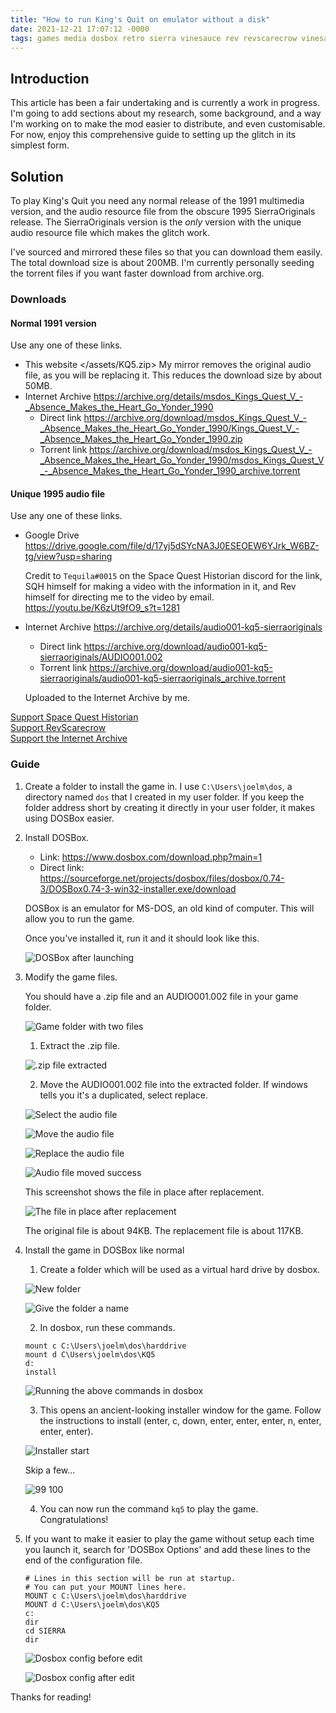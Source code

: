 ```yaml
---
title: "How to run King's Quit on emulator without a disk"
date: 2021-12-21 17:07:12 -0000
tags: games media dosbox retro sierra vinesauce rev revscarecrow vinesauce kingsquit kingsquest rom romhack cdrom
---
```


## Introduction

This article has been a fair undertaking and is currently a work in progress. I'm going to add sections about my research, some background, and a way I'm working on to make the mod easier to distribute, and even customisable. For now, enjoy this comprehensive guide to setting up the glitch in its simplest form.

## Solution

To play King's Quit you need any normal release of the 1991 multimedia version, and the audio resource file from the obscure 1995 SierraOriginals release. The SierraOriginals version is the *only* version with the unique audio resource file which makes the glitch work.

I've sourced and mirrored these files so that you can download them easily. The total download size is about 200MB. I'm currently personally seeding the torrent files if you want faster download from archive.org.

### Downloads

#### Normal 1991 version

Use any one of these links.

- This website </assets/KQ5.zip>
    My mirror removes the original audio file, as you will be replacing it. This reduces the download size by about 50MB.
- Internet Archive <https://archive.org/details/msdos_Kings_Quest_V_-_Absence_Makes_the_Heart_Go_Yonder_1990>
    - Direct link <https://archive.org/download/msdos_Kings_Quest_V_-_Absence_Makes_the_Heart_Go_Yonder_1990/Kings_Quest_V_-_Absence_Makes_the_Heart_Go_Yonder_1990.zip>
    - Torrent link <https://archive.org/download/msdos_Kings_Quest_V_-_Absence_Makes_the_Heart_Go_Yonder_1990/msdos_Kings_Quest_V_-_Absence_Makes_the_Heart_Go_Yonder_1990_archive.torrent>

#### Unique 1995 audio file

Use any one of these links.

- Google Drive <https://drive.google.com/file/d/17yj5dSYcNA3J0ESEOEW6YJrk_W6BZ-tg/view?usp=sharing>

    Credit to `Tequila#0015` on the Space Quest Historian discord for the link, SQH himself for making a video with the information in it, and Rev himself for directing me to the video by email. <https://youtu.be/K6zUt9fO9_s?t=1281>

- Internet Archive <https://archive.org/details/audio001-kq5-sierraoriginals>
    - Direct link <https://archive.org/download/audio001-kq5-sierraoriginals/AUDIO001.002>
    - Torrent link <https://archive.org/download/audio001-kq5-sierraoriginals/audio001-kq5-sierraoriginals_archive.torrent>

    Uploaded to the Internet Archive by me.

[Support Space Quest Historian](https://www.patreon.com/SpaceQuestHistorian)    
[Support RevScarecrow](https://vinesauce.com/shop/)    
[Support the Internet Archive](https://archive.org/donate)

### Guide

1. Create a folder to install the game in. I use `C:\Users\joelm\dos`, a directory named `dos` that I created in my user folder. If you keep the folder address short by creating it directly in your user folder, it makes using DOSBox easier.

2. Install DOSBox.

    - Link: <https://www.dosbox.com/download.php?main=1>
    - Direct link: <https://sourceforge.net/projects/dosbox/files/dosbox/0.74-3/DOSBox0.74-3-win32-installer.exe/download>

    DOSBox is an emulator for MS-DOS, an old kind of computer. This will allow you to run the game.

    Once you've installed it, run it and it should look like this.

    ![DOSBox after launching](/assets/images/kings-quit/Screenshot_2021-12-21_181306.png)

3. Modify the game files.

    You should have a .zip file and an AUDIO001.002 file in your game folder.

    ![Game folder with two files](/assets/images/kings-quit/Screenshot_2021-12-21_181557.png)

    1. Extract the .zip file.

    ![.zip file extracted](/assets/images/kings-quit/Screenshot_2021-12-21_184154.png)

    2. Move the AUDIO001.002 file into the extracted folder. If windows tells you it's a duplicated, select replace.

    ![Select the audio file](/assets/images/kings-quit/Screenshot_2021-12-21_184227.png)

    ![Move the audio file](/assets/images/kings-quit/Screenshot_2021-12-21_184242.png)

    ![Replace the audio file](/assets/images/kings-quit/Screenshot_2021-12-21_184254.png)

    ![Audio file moved success](/assets/images/kings-quit/Screenshot_2021-12-21_184310.png)

    This screenshot shows the file in place after replacement.

    ![The file in place after replacement](/assets/images/kings-quit/Screenshot_2021-12-21_184332.png)

    The original file is about 94KB. The replacement file is about 117KB.

4. Install the game in DOSBox like normal

    1. Create a folder which will be used as a virtual hard drive by dosbox.

    ![New folder](/assets/images/kings-quit/Screenshot_2021-12-21_184349.png)

    ![Give the folder a name](/assets/images/kings-quit/Screenshot_2021-12-21_184408.png)

    2. In dosbox, run these commands.

    ```dosbatch
    mount c C:\Users\joelm\dos\harddrive
    mount d C\Users\joelm\dos\KQ5
    d:
    install
    ```

    ![Running the above commands in dosbox](/assets/images/kings-quit/Screenshot_2021-12-21_184600.png)

    3. This opens an ancient-looking installer window for the game. Follow the instructions to install (enter, c, down, enter, enter, enter, n, enter, enter, enter).

    ![Installer start](/assets/images/kings-quit/Screenshot_2021-12-21_184615.png)

    Skip a few...

    ![99 100](/assets/images/kings-quit/Screenshot_2021-12-21_184727.png)

    4. You can now run the command `kq5` to play the game. Congratulations!

5. If you want to make it easier to play the game without setup each time you launch it, search for 'DOSBox Options' and add these lines to the end of the configuration file.

    ```dosbatch
    # Lines in this section will be run at startup.
    # You can put your MOUNT lines here.
    MOUNT c C:\Users\joelm\dos\harddrive
    MOUNT d C:\Users\joelm\dos\KQ5
    c:
    dir
    cd SIERRA
    dir
    ```

    ![Dosbox config before edit](/assets/images/kings-quit/Screenshot_2021-12-21_184823.png)

    ![Dosbox config after edit](/assets/images/kings-quit/Screenshot_2021-12-21_184859.png)

Thanks for reading!
